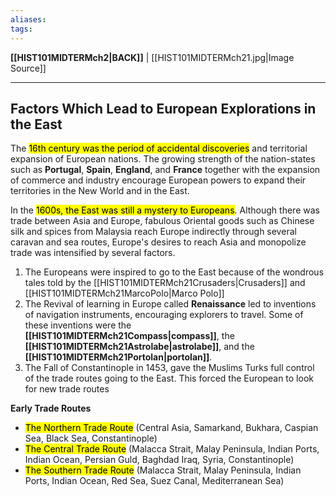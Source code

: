 ```yaml
---
aliases:
tags:
---
```

**[[HIST101MIDTERMch2|BACK]]** | [[HIST101MIDTERMch21.jpg|Image Source]]

---
## Factors Which Lead to European Explorations in the East
The <mark class="hltr-lightgreen">16th century was the period of accidental discoveries</mark> and territorial expansion of European nations. The growing strength of the nation-states such as **Portugal**, **Spain**, **England**, and **France** together with the expansion of commerce and industry encourage European powers to expand their territories in the New World and in the East.

In the <mark class="hltr-lightgreen">1600s, the East was still a mystery to Europeans</mark>. Although there was trade between Asia and Europe, fabulous Oriental goods such as Chinese silk and spices from Malaysia reach Europe indirectly through several caravan and sea routes, Europe's desires to reach Asia and monopolize trade was intensified by several factors.

1. The Europeans were inspired to go to the East because of the wondrous tales told by the [[HIST101MIDTERMch21Crusaders|Crusaders]] and [[HIST101MIDTERMch21MarcoPolo|Marco Polo]]
2. The Revival of learning in Europe called **Renaissance** led to inventions of navigation instruments, encouraging explorers to travel. Some of these inventions were the **[[HIST101MIDTERMch21Compass|compass]]**, the **[[HIST101MIDTERMch21Astrolabe|astrolabe]]**, and the **[[HIST101MIDTERMch21Portolan|portolan]]**.
3. The Fall of Constantinople in 1453, gave the Muslims Turks full control of the trade routes going to the East. This forced the European to look for new trade routes

**Early Trade Routes**
- <mark class="hltr-lightgreen">The Northern Trade Route</mark> (Central Asia, Samarkand, Bukhara, Caspian Sea, Black Sea, Constantinople)
- <mark class="hltr-lightgreen">The Central Trade Route</mark> (Malacca Strait, Malay Peninsula, Indian Ports, Indian Ocean, Persian Guld, Baghdad Iraq, Syria, Constantinople)
- <mark class="hltr-lightgreen">The Southern Trade Route</mark> (Malacca Strait, Malay Peninsula, Indian Ports, Indian Ocean, Red Sea, Suez Canal, Mediterranean Sea)